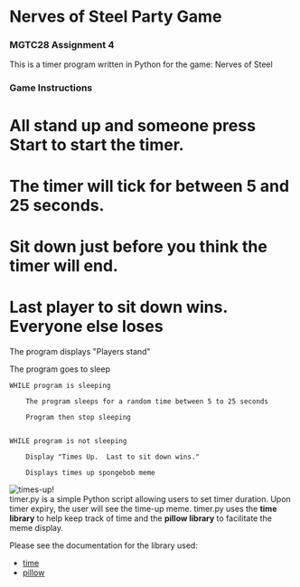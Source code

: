 # Nerves of Steel Party Game
### MGTC28 Assignment 4
This is a timer program written in Python for the game: Nerves of Steel

### Game Instructions

# All stand up and someone press Start to start the timer.

# The timer will tick for between 5 and 25 seconds.

# Sit down just before you think the timer will end.

# Last player to sit down wins. Everyone else loses  

The program displays "Players stand"

The program goes to sleep

	WHILE program is sleeping

		The program sleeps for a random time between 5 to 25 seconds
		
		Program then stop sleeping
		
	
	WHILE program is not sleeping
		
		Display "Times Up.  Last to sit down wins."
		
		Displays times up spongebob meme
		



![times-up!](https://media.makeameme.org/created/times-up-5923e0.jpg)\
timer.py is a simple Python script allowing users to set timer duration.
Upon timer expiry, the user will see the time-up meme.
timer.py uses the **time library** to help keep track of time and the **pillow library** to facilitate the meme display.

Please see the documentation for the library used:
- [time](https://docs.python.org/3/library/time.html)
- [pillow](https://pypi.org/project/Pillow/)

